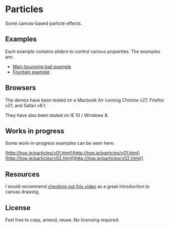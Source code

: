 # Particles

Some canvas-based particle effects.

## Examples

Each example contains sliders to control various properties. The examples are:

* [Main bouncing ball example](http://hop.ie/particles/)
* [Fountain example](http://hop.ie/particles/fountain.html)

## Browsers

The demos have been tested on a Macbook Air running Chrome v27, Firefox v21, and Safari v6.1.

They have also been tested on IE 10 / Windows 8.

## Works in progress

Some work-in-progress examples can be seen here:

[http://hop.ie/particles/v01.html](http://hop.ie/particles/v01.html)
[http://hop.ie/particles/v02.html](http://hop.ie/particles/v02.html)]

## Resources

I would recommend [checking out this video](http://www.youtube.com/watch?v=YCI8uqePkrc) as a great introduction to canvas drawing.

## License

Feel free to copy, amend, reuse. No licensing required.